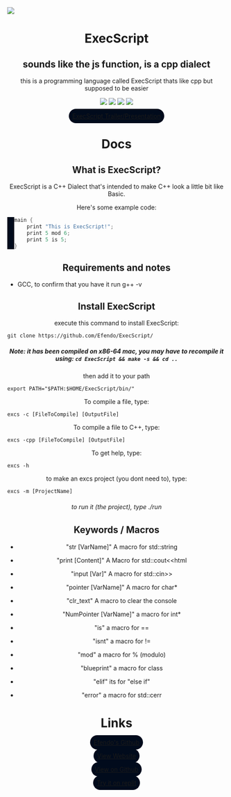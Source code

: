 <style>
    h1,h2,h5,p,a,h6 {
        text-align: center;
    }

    a {
        background: #010b1c;
        border-radius: 25px;
        padding: 8px;
    }
        
    a[href='https://efendo.github.io/ExecScript/'] {
  		pointer-events: none;
  		cursor: default;
      	visibility: hidden;
	}
</style>
<img src="favicon.ico" />
<h1>ExecScript</h1>
<link rel="icon" type="image/x-icon" href="favicon.ico">

## sounds like the js function, is a cpp dialect
this is a programming language called ExecScript thats like cpp but supposed to be easier

![](https://img.shields.io/badge/State-Alpha-yellow) ![](https://img.shields.io/github/last-commit/Efendo/Execscript) ![](https://img.shields.io/badge/Created%20by-Efendo-success) ![](https://img.shields.io/github/languages/top/Efendo/Execscript)


[ExecScript Trailer/Presentation](https://raw.githubusercontent.com/Efendo/ExecScript-trailer/master/ExecScript.mp4)
# Docs

## What is ExecScript?
ExecScript is a C++ Dialect that's intended to make C++ look a little bit like Basic.

Here's some example code:
````C++
main {
    print "This is ExecScript!";
    print 5 mod 6;
    print 5 is 5;
}
````

## Requirements and notes
- GCC, to confirm that you have it run g++ -v

## Install ExecScript
execute this command to install ExecScript:
````Shell
git clone https://github.com/Efendo/ExecScript/
````

##### Note: it has been compiled on x86-64 mac, you may have to recompile it using: ````cd ExecScript && make -s && cd ..````

then add it to your path
````Shell
export PATH="$PATH:$HOME/ExecScript/bin/"
````

To compile a file, type:
````Shell
excs -c [FileToCompile] [OutputFile]
````

To compile a file to C++, type:
````Shell
excs -cpp [FileToCompile] [OutputFile]
````

To get help, type:
````Shell
excs -h
````

to make an excs project (you dont need to), type:
````Shell
excs -m [ProjectName]
````
###### to run it (the project), type ./run 


## Keywords / Macros
- "str [VarName]" A macro for std::string

- "print [Content]" A Macro for std::cout<<html

- "input [Var]" A macro for std::cin>>

- "pointer [VarName]" A macro for char*

- "clr_text" A macro to clear the console

- "NumPointer [VarName]" a macro for int*

- "is" a macro for ==

- "isnt" a macro for !=

- "mod" a macro for % (modulo)

- "blueprint" a macro for class

- "elif" its for "else if"

- "error" a macro for std::cerr

# Links

[Efendo's Github](https://github.com/Efendo)

[View Website](https://tinyurl.com/ExecScript)

[View on Github](https://github.com/Efendo/ExecScript/)

[Try it on replit](https://replit.com/@Efendo/ExecScript?v=1)
